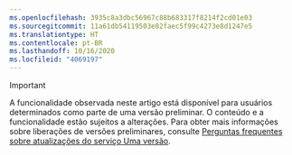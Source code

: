 ```yaml
---
ms.openlocfilehash: 3935c8a3dbc56967c88b683317f8214f2cd01e03
ms.sourcegitcommit: 11a61db54119503e82faec5f99c4273e8d1247e5
ms.translationtype: HT
ms.contentlocale: pt-BR
ms.lasthandoff: 10/16/2020
ms.locfileid: "4069197"
---
```

> [!IMPORTANT]
> A funcionalidade observada neste artigo está disponível para usuários determinados como parte de uma versão preliminar. O conteúdo e a funcionalidade estão sujeitos a alterações. Para obter mais informações sobre liberações de versões preliminares, consulte [Perguntas frequentes sobre atualizações do serviço Uma versão](https://docs.microsoft.com/dynamics365/unified-operations/fin-and-ops/get-started/one-version).
